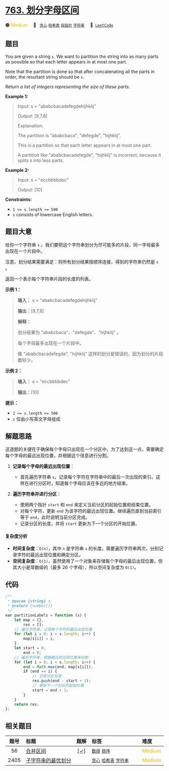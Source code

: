 # [763. 划分字母区间](https://leetcode.com/problems/partition-labels)

🟠 <font color=#ffb800>Medium</font>&emsp; 🔖&ensp; [`贪心`](/leetcode/outline/tag/greedy.md) [`哈希表`](/leetcode/outline/tag/hash-table.md) [`双指针`](/leetcode/outline/tag/two-pointers.md) [`字符串`](/leetcode/outline/tag/string.md)&emsp; 🔗&ensp;[`LeetCode`](https://leetcode.com/problems/partition-labels)

## 题目

You are given a string `s`. We want to partition the string into as many parts
as possible so that each letter appears in at most one part.

Note that the partition is done so that after concatenating all the parts in
order, the resultant string should be `s`.

Return _a list of integers representing the size of these parts_.

**Example 1:**

> Input: s = "ababcbacadefegdehijhklij"
>
> Output: [9,7,8]
>
> Explanation:
>
> The partition is "ababcbaca", "defegde", "hijhklij".
>
> This is a partition so that each letter appears in at most one part.
>
> A partition like "ababcbacadefegde", "hijhklij" is incorrect, because it splits s into less parts.

**Example 2:**

> Input: s = "eccbbbbdec"
>
> Output: [10]

**Constraints:**

- `1 <= s.length <= 500`
- `s` consists of lowercase English letters.

## 题目大意

给你一个字符串 `s` 。我们要把这个字符串划分为尽可能多的片段，同一字母最多出现在一个片段中。

注意，划分结果需要满足：将所有划分结果按顺序连接，得到的字符串仍然是 `s` 。

返回一个表示每个字符串片段的长度的列表。

**示例 1：**

> **输入：** s = "ababcbacadefegdehijhklij"
>
> **输出：**[9,7,8]
>
> **解释：**
>
> 划分结果为 "ababcbaca"、"defegde"、"hijhklij" 。
>
> 每个字母最多出现在一个片段中。
>
> 像 "ababcbacadefegde", "hijhklij" 这样的划分是错误的，因为划分的片段数较少。

**示例 2：**

> **输入：** s = "eccbbbbdec"
>
> **输出：**[10]

**提示：**

- `1 <= s.length <= 500`
- `s` 仅由小写英文字母组成

## 解题思路

这道题的关键在于确保每个字母只出现在一个分区中。为了达到这一点，需要确定每个字母的最远出现位置，并根据这个信息进行分割。

1. **记录每个字母的最远出现位置**：

   - 首先遍历字符串 `s`，记录每个字符在字符串中的最后一次出现的索引。这样在进行分区时，知道每个字母应该在多远的地方结束。

2. **遍历字符串并进行分区**：
   - 使用两个指针 `start` 和 `end` 来定义当前分区的起始位置和结束位置。
   - 对每个字符，更新 `end` 为该字符的最远出现位置。继续遍历直到当前索引等于 `end`，此时说明当前分区完成。
   - 记录分区的长度，并将 `start` 更新为下一个分区的开始位置。

#### 复杂度分析

- **时间复杂度**：`O(n)`，其中 `n` 是字符串 `s` 的长度。需要遍历字符串两次，分别记录字符的最远出现位置和确定分区。
- **空间复杂度**：`O(1)`，虽然使用了一个对象来存储每个字母的最后出现位置，但其大小是常数级的（最多 26 个字母），所以空间复杂度为 `O(1)`。

## 代码

```javascript
/**
 * @param {string} s
 * @return {number[]}
 */
var partitionLabels = function (s) {
	let map = {},
		res = [];
	// 遍历字符串，记录每个字符的最后出现位置
	for (let i = 0; i < s.length; i++) {
		map[s[i]] = i;
	}
	let start = 0,
		end = 0;
	// 遍历字符串，根据最远的出现位置来分割
	for (let i = 0; i < s.length; i++) {
		end = Math.max(end, map[s[i]]);
		if (end == i) {
			// 记录分区长度
			res.push(end - start + 1);
			// 更新下一个分区的起始位置
			start = end + 1;
		}
	}
	return res;
};
```

## 相关题目

<!-- prettier-ignore -->
| 题号 | 标题 | 题解 | 标签 | 难度 |
| :------: | :------ | :------: | :------ | :------ |
| 56 | [合并区间](https://leetcode.com/problems/merge-intervals) | [[✓]](https://2xiao.github.io/leetcode-js/leetcode/problem/0056) |  [`数组`](/leetcode/outline/tag/array.md) [`排序`](/leetcode/outline/tag/sorting.md) | <font color=#ffb800>Medium</font> |
| 2405 | [子字符串的最优划分](https://leetcode.com/problems/optimal-partition-of-string) |  |  [`贪心`](/leetcode/outline/tag/greedy.md) [`哈希表`](/leetcode/outline/tag/hash-table.md) [`字符串`](/leetcode/outline/tag/string.md) | <font color=#ffb800>Medium</font> |

<style>
.blue {
    background-color: #096dd9;
    padding: 0.25rem 0.5rem;
    margin: 0;
    font-size: 0.85em;
    border-radius: 3px;
    color: white;
    font-weight: 500;
}
table th:first-of-type { width: 10%; }
table th:nth-of-type(2) { width: 35%; }
table th:nth-of-type(3) { width: 10%; }
table th:nth-of-type(4) { width: 35%; }
table th:nth-of-type(5) { width: 10%; }
</style>
